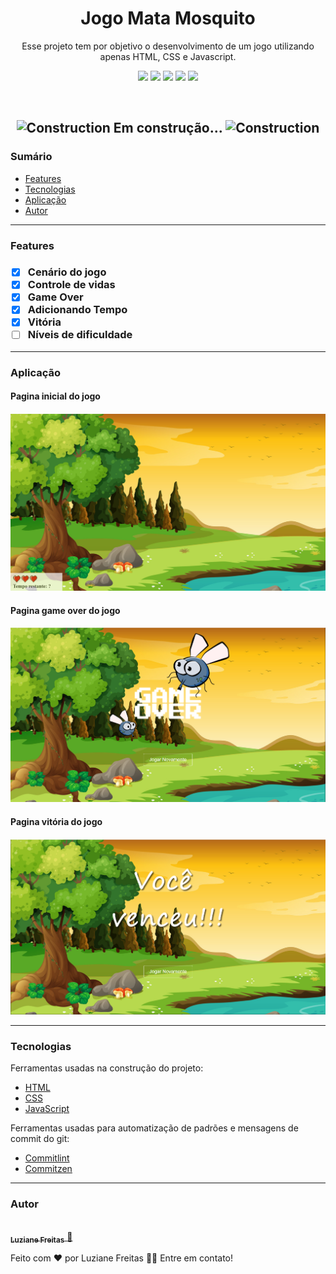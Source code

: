 <h1 align="center">Jogo Mata Mosquito</h1>

<p align="center">Esse projeto tem por objetivo o desenvolvimento de um jogo utilizando apenas HTML, CSS e Javascript.</p>

<!-- Badges HTML CSS JAVASCRIPT COMMITLINT COMMITZEN -->
<p align="center">
<img src="https://img.shields.io/static/v1?label=H&message=HTML&color=important">
<img src="https://img.shields.io/static/v1?label=CSS&message=CSS&color=informational">
<img src="https://img.shields.io/static/v1?label=JS&message=JavaScript&color=yellow">
<img src="https://img.shields.io/static/v1?label=build&message=commitlint&color=success">
<img src="https://img.shields.io/static/v1?label=build&message=commitzen&color=success">
</p>

<br/>

<!-- Status do projeto -->
<h2 align="center"><img width="30" src="https://emojis.slackmojis.com/emojis/images/1450319442/16/construction.gif?1450319442" alt="Construction"> Em construção...  <img width="30" src="https://emojis.slackmojis.com/emojis/images/1450319442/16/construction.gif?1450319442" alt="Construction"></h2> 

<!-- Tabela de conteúdos -->

<h3> Sumário </h3>

- [Features](#id01)
- [Tecnologias](#id02)
- [Aplicação](#id03)
- [Autor](#id04)

---

<!-- Features -->
<h3>Features <a name="id01"></a><h3>

- [x] Cenário do jogo
- [x] Controle de vidas
- [x] Game Over
- [X] Adicionando Tempo
- [X] Vitória
- [ ] Níveis de dificuldade

---

<!-- Demonstração da aplicação -->
<h3>Aplicação<a name="id03"></a></h3>

<h4>Pagina inicial do jogo<h4>
  
<img alt="MataMosquito" title="#MataMosquito" src="./imagens/readme-mata-mosquito.PNG" />
  
<h4>Pagina game over do jogo<h4>
  
<img alt="MataMosquito" title="#Game-Over" src="./imagens/readme-game-over.PNG" />

<h4>Pagina vitória do jogo<h4>
  
<img alt="MataMosquito" title="#Vitoria" src="./imagens/readme-vitoria.PNG" />

---

<!-- Tecnologias utilizadas -->
<h3>Tecnologias <a name="id02"></a></h3>

Ferramentas usadas na construção do projeto:

- [HTML](https://www.w3schools.com/html/default.asp)
- [CSS](https://www.w3schools.com/css/)
- [JavaScript](https://www.w3schools.com/js/default.asp)

Ferramentas usadas para automatização de padrões e mensagens de commit do git:

- [Commitlint](https://github.com/conventional-changelog/commitlint#config)
- [Commitzen](https://github.com/leoforfree/cz-customizable)

---

<!-- Contribuição -->
<!-- Autor -->
<h3>Autor <a name="id04"></a></h3>
<a href="https://www.linkedin.com/in/freitasluziane/">
 <img style="border-radius: 50%;" src="https://media-exp1.licdn.com/dms/image/C4E03AQFaEiShCu-eRA/profile-displayphoto-shrink_400_400/0/1573643682843?e=1615420800&v=beta&t=gQqV-Cv1KRqvuBw95px12swxY5j6qJdOjGIUzuV2dvQ" width="100px;" alt=""/>
 <br />
 <sub><b>Luziane Freitas</b></sub>
</a> 
<a href="https://www.linkedin.com/in/freitasluziane/" title="LuzianeFreitas">🚀</a>

Feito com ❤️ por Luziane Freitas 👋🏽 Entre em contato!
<!-- Licença -->
